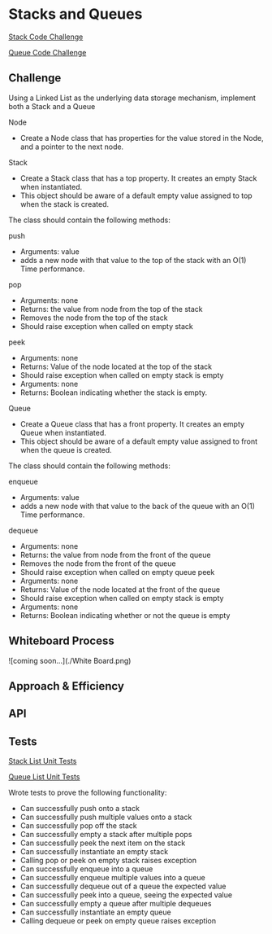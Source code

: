 # Stacks and Queues

[Stack Code Challenge](https://github.com/deshondixon/data-structures-and-algorithms/blob/main/python/data_structures/stack.py)

[Queue Code Challenge](https://github.com/deshondixon/data-structures-and-algorithms/blob/main/python/data_structures/stack.py)

## Challenge
<!-- Description of the challenge -->

Using a Linked List as the underlying data storage mechanism, implement both a Stack and a Queue

Node
- Create a Node class that has properties for the value stored in the Node, and a pointer to the next node.

Stack
- Create a Stack class that has a top property. It creates an empty Stack when instantiated.
- This object should be aware of a default empty value assigned to top when the stack is created.

The class should contain the following methods:

push
- Arguments: value
- adds a new node with that value to the top of the stack with an O(1) Time performance.

pop
- Arguments: none
- Returns: the value from node from the top of the stack
- Removes the node from the top of the stack
- Should raise exception when called on empty stack

peek
- Arguments: none
- Returns: Value of the node located at the top of the stack
- Should raise exception when called on empty stack
is empty
- Arguments: none
- Returns: Boolean indicating whether the stack is empty.

Queue
- Create a Queue class that has a front property. It creates an empty Queue when instantiated.
- This object should be aware of a default empty value assigned to front when the queue is created.

The class should contain the following methods:

enqueue
- Arguments: value
- adds a new node with that value to the back of the queue with an O(1) Time performance.

dequeue
- Arguments: none
- Returns: the value from node from the front of the queue
- Removes the node from the front of the queue
- Should raise exception when called on empty queue
peek
- Arguments: none
- Returns: Value of the node located at the front of the queue
- Should raise exception when called on empty stack
is empty
- Arguments: none
- Returns: Boolean indicating whether or not the queue is empty

## Whiteboard Process
<!-- Embedded whiteboard image -->

![coming soon...](./White Board.png)

## Approach & Efficiency
<!-- What approach did you take? Why? What is the Big O space/time for this approach? -->

## API
<!-- Description of each method publicly available to your Stack and Queue-->

## Tests

[Stack List Unit Tests](https://github.com/deshondixon/data-structures-and-algorithms/blob/main/python/tests/data_strucutres/test_stack.py)

[Queue List Unit Tests](https://github.com/deshondixon/data-structures-and-algorithms/blob/main/python/tests/data_strucutres/test_queue.py)

Wrote tests to prove the following functionality:

- Can successfully push onto a stack
- Can successfully push multiple values onto a stack
- Can successfully pop off the stack
- Can successfully empty a stack after multiple pops
- Can successfully peek the next item on the stack
- Can successfully instantiate an empty stack
- Calling pop or peek on empty stack raises exception
- Can successfully enqueue into a queue
- Can successfully enqueue multiple values into a queue
- Can successfully dequeue out of a queue the expected value
- Can successfully peek into a queue, seeing the expected value
- Can successfully empty a queue after multiple dequeues
- Can successfully instantiate an empty queue
- Calling dequeue or peek on empty queue raises exception
